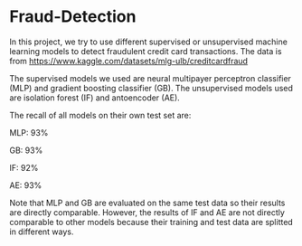 # Fraud-Detection
In this project, we try to use different supervised or unsupervised machine learning models to detect fraudulent credit card transactions. The data is from https://www.kaggle.com/datasets/mlg-ulb/creditcardfraud

The supervised models we used are neural multipayer perceptron classifier (MLP) and gradient boosting classifier (GB). The unsupervised models used are isolation forest (IF) and antoencoder (AE).

The recall of all models on their own test set are:

MLP: 93%

GB: 93%

IF: 92%

AE: 93%

Note that MLP and GB are evaluated on the same test data so their results are directly comparable. However, the results of IF and AE are not directly comparable to other models because their training and test data are splitted in different ways.

